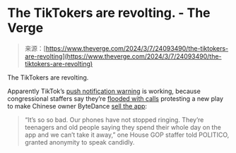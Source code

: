 <!--yml
category: 未分类
date: 2024-05-27 14:41:38
-->

# The TikTokers are revolting. - The Verge

> 来源：[https://www.theverge.com/2024/3/7/24093490/the-tiktokers-are-revolting](https://www.theverge.com/2024/3/7/24093490/the-tiktokers-are-revolting)

The TikTokers are revolting.

Apparently TikTok’s [push notification warning](/2024/3/7/24093308/tiktok-congress-ban-push-notification) is working, because congressional staffers say they’re [flooded with calls](https://www.politico.com/live-updates/2024/03/07/congress/tiktok-users-revolt-00145633) protesting a new play to make Chinese owner ByteDance [sell the app](/2024/3/5/24091278/congress-tiktok-bytedance-ban-divest-bill):

> “It’s so so bad. Our phones have not stopped ringing. They’re teenagers and old people saying they spend their whole day on the app and we can’t take it away,” one House GOP staffer told POLITICO, granted anonymity to speak candidly.